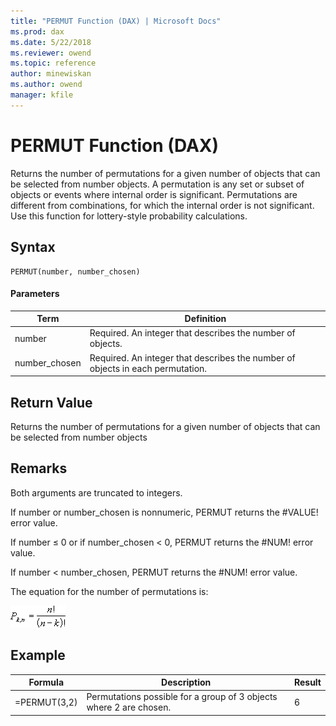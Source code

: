 ```yaml
---
title: "PERMUT Function (DAX) | Microsoft Docs"
ms.prod: dax
ms.date: 5/22/2018
ms.reviewer: owend
ms.topic: reference
author: minewiskan
ms.author: owend
manager: kfile
---
```

# PERMUT Function (DAX)
Returns the number of permutations for a given number of objects that can be selected from number objects. A permutation is any set or subset of objects or events where internal order is significant. Permutations are different from combinations, for which the internal order is not significant. Use this function for lottery-style probability calculations.  
  
## Syntax  
  
```  
PERMUT(number, number_chosen)  
```  
  
#### Parameters  
  
|Term|Definition|  
|--------|--------------|  
|number|Required. An integer that describes the number of objects.|  
|number_chosen|Required. An integer that describes the number of objects in each permutation.|  
  
## Return Value  
Returns the number of permutations for a given number of objects that can be selected from number objects  
  
## Remarks  
Both arguments are truncated to integers.  
  
If number or number_chosen is nonnumeric, PERMUT returns the #VALUE! error value.  
  
If number ≤ 0 or if number_chosen &lt; 0, PERMUT returns the #NUM! error value.  
  
If number &lt; number_chosen, PERMUT returns the #NUM! error value.  
  
The equation for the number of permutations is:  
  
![Formula](media/dax-permut-formula.png)  
  
## Example  
  
|Formula|Description|Result|  
|-----------|---------------|----------|  
|=PERMUT(3,2)|Permutations possible for a group of 3 objects where 2 are chosen.|6|  
  
